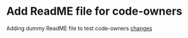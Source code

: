 # Add ReadME file for code-owners
Adding dummy ReadME file to test code-owners [changes](https://github.com/sachin-sandhu/pub/blob/main/migrate-dependabot-reviewers.sh)

